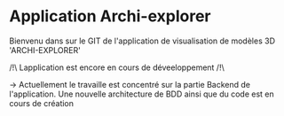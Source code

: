 # Application Archi-explorer

Bienvenu dans sur le GIT de l'application de visualisation de modèles 3D 'ARCHI-EXPLORER'

/!\ Lapplication est encore en cours de déveeloppement /!\

-> Actuellement le travaille est concentré sur la partie Backend de l'application. Une nouvelle architecture de BDD ainsi que du code est en cours de création
